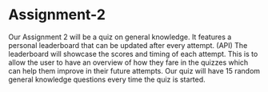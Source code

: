 # Assignment-2 #

Our Assignment 2 will be a quiz on general knowledge. It features a personal leaderboard that can be updated after every attempt. (API) The leaderboard will showcase the scores and timing of each attempt. This is to allow the user to have an overview of how they fare in the quizzes which can help them improve in their future attempts. Our quiz will have 15 random general knowledge questions every time the quiz is started.
 